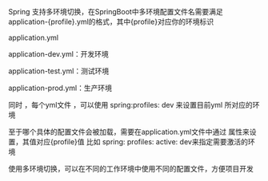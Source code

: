 Spring  支持多环境切换，在SpringBoot中多环境配置文件名需要满足application-{profile}.yml的格式，其中{profile}对应你的环境标识

application.yml

application-dev.yml：开发环境 

application-test.yml：测试环境 

application-prod.yml：生产环境 

同时 ，每个yml文件 ，可以使用 spring:profiles: dev 来设置目前yml 所对应的环境

至于哪个具体的配置文件会被加载，需要在application.yml文件中通过
属性来设置，其值对应{profile}值 比如
spring:
  profiles:
    active: dev来指定需要激活的环境 
    
使用多环境切换，可以在不同的工作环境中使用不同的配置文件，方便项目开发
